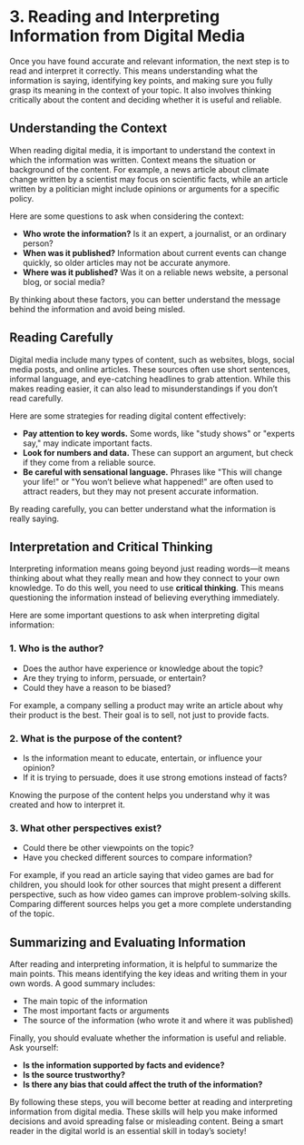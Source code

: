# 3. Reading and Interpreting Information from Digital Media

Once you have found accurate and relevant information, the next step is to read and interpret it correctly. This means understanding what the information is saying, identifying key points, and making sure you fully grasp its meaning in the context of your topic. It also involves thinking critically about the content and deciding whether it is useful and reliable.

## Understanding the Context

When reading digital media, it is important to understand the context in which the information was written. Context means the situation or background of the content. For example, a news article about climate change written by a scientist may focus on scientific facts, while an article written by a politician might include opinions or arguments for a specific policy.

Here are some questions to ask when considering the context:

- **Who wrote the information?** Is it an expert, a journalist, or an ordinary person?
- **When was it published?** Information about current events can change quickly, so older articles may not be accurate anymore.
- **Where was it published?** Was it on a reliable news website, a personal blog, or social media?

By thinking about these factors, you can better understand the message behind the information and avoid being misled.

## Reading Carefully

Digital media include many types of content, such as websites, blogs, social media posts, and online articles. These sources often use short sentences, informal language, and eye-catching headlines to grab attention. While this makes reading easier, it can also lead to misunderstandings if you don’t read carefully.

Here are some strategies for reading digital content effectively:

- **Pay attention to key words.** Some words, like "study shows" or "experts say," may indicate important facts.
- **Look for numbers and data.** These can support an argument, but check if they come from a reliable source.
- **Be careful with sensational language.** Phrases like "This will change your life!" or "You won’t believe what happened!" are often used to attract readers, but they may not present accurate information.

By reading carefully, you can better understand what the information is really saying.

## Interpretation and Critical Thinking

Interpreting information means going beyond just reading words—it means thinking about what they really mean and how they connect to your own knowledge. To do this well, you need to use **critical thinking**. This means questioning the information instead of believing everything immediately.

Here are some important questions to ask when interpreting digital information:

### **1. Who is the author?**

- Does the author have experience or knowledge about the topic?
- Are they trying to inform, persuade, or entertain?
- Could they have a reason to be biased?

For example, a company selling a product may write an article about why their product is the best. Their goal is to sell, not just to provide facts.

### **2. What is the purpose of the content?**

- Is the information meant to educate, entertain, or influence your opinion?
- If it is trying to persuade, does it use strong emotions instead of facts?

Knowing the purpose of the content helps you understand why it was created and how to interpret it.

### **3. What other perspectives exist?**
- Could there be other viewpoints on the topic?
- Have you checked different sources to compare information?

For example, if you read an article saying that video games are bad for children, you should look for other sources that might present a different perspective, such as how video games can improve problem-solving skills. Comparing different sources helps you get a more complete understanding of the topic.

## Summarizing and Evaluating Information

After reading and interpreting information, it is helpful to summarize the main points. This means identifying the key ideas and writing them in your own words. A good summary includes:

- The main topic of the information
- The most important facts or arguments
- The source of the information (who wrote it and where it was published)

Finally, you should evaluate whether the information is useful and reliable. Ask yourself:

- **Is the information supported by facts and evidence?**
- **Is the source trustworthy?**
- **Is there any bias that could affect the truth of the information?**

By following these steps, you will become better at reading and interpreting information from digital media. These skills will help you make informed decisions and avoid spreading false or misleading content. Being a smart reader in the digital world is an essential skill in today’s society!

